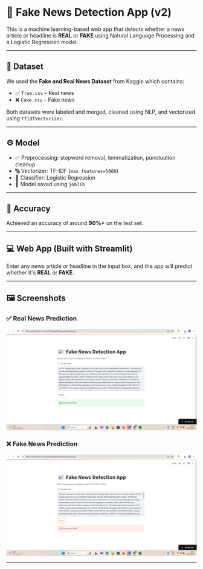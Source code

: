 # 📰 Fake News Detection App (v2)

This is a machine learning-based web app that detects whether a news article or headline is **REAL** or **FAKE** using Natural Language Processing and a Logistic Regression model.

---

## 📂 Dataset

We used the **Fake and Real News Dataset** from Kaggle which contains:

- ✅ `True.csv` – Real news
- ❌ `Fake.csv` – Fake news

Both datasets were labeled and merged, cleaned using NLP, and vectorized using `TfidfVectorizer`.

---

## ⚙️ Model

- ✅ Preprocessing: stopword removal, lemmatization, punctuation cleanup
- 🔠 Vectorizer: TF-IDF (`max_features=5000`)
- 🤖 Classifier: Logistic Regression
- 💾 Model saved using `joblib`

---

## 🧪 Accuracy

Achieved an accuracy of around **90%+** on the test set.

---

## 💻 Web App (Built with Streamlit)

Enter any news article or headline in the input box, and the app will predict whether it's **REAL** or **FAKE**.

---

## 🖼 Screenshots

### ✅ Real News Prediction

![Fake News Detection Screenshot](https://github.com/Madhusudan3223/fake-news-detection-v2/blob/main/Screenshot%20(62).PNG?raw=true)


### ❌ Fake News Prediction
![Fake News Detection Output Screenshot](https://github.com/Madhusudan3223/fake-news-detection-v2/blob/main/Screenshot%20(63).PNG?raw=true)

---


